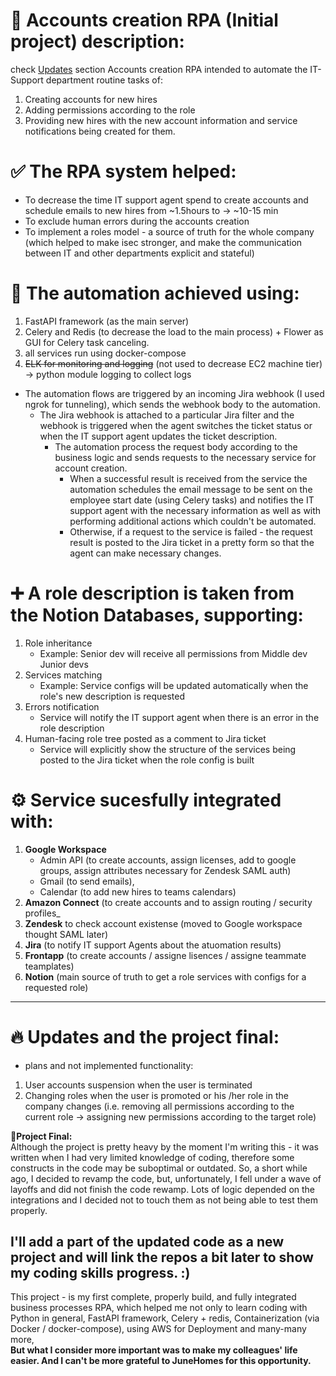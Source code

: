 # 🚀 Accounts creation RPA (Initial project) description:
check [Updates](https://github.com/ilia19945/accounts_creation_automation/readme.md#53) section
Accounts creation RPA intended to automate the IT-Support department routine tasks of:
1. Creating accounts for new hires
2. Adding permissions according to the role
3. Providing new hires with the new account information and service notifications being created for them.

# ✅ The RPA system helped:
-  To decrease the time IT support agent spend to create accounts and schedule emails to new hires from ~1.5hours to -> ~10-15 min
-  To exclude human errors during the accounts creation
- To implement a roles model - a source of truth for the whole company (which helped to make isec stronger, and make the communication between IT and other departments explicit and stateful)


# 🎯 The automation achieved using:
1. FastAPI framework (as the main server)
2. Celery and Redis (to decrease the load to the main process) + Flower as GUI for Celery task canceling.
3. all services run using docker-compose
4. ~~ELK for monitoring and logging~~ (not used to decrease EC2 machine tier) -> python module logging to collect logs
   
- The automation flows are triggered by an incoming Jira webhook (I used ngrok for tunneling), which sends the webhook body to the automation.   
  - The Jira webhook is attached to a particular Jira filter and the webhook is triggered when the agent switches the ticket status or when the IT support agent updates the ticket description.  
    - The automation process the request body according to the business logic and sends requests to the necessary service for account creation.   
      - When a successful result is received from the service the automation schedules the email message to be sent on the employee start date (using Celery tasks) and notifies the IT support agent with the necessary information as well as with performing additional actions which couldn't be automated.  
      -  Otherwise, if a request to the service is failed - the request result is posted to the Jira ticket in a pretty form so that the agent can make necessary changes.  

# ➕ A role description is taken from the Notion Databases, supporting:
1. Role inheritance
   - Example: Senior dev will receive all permissions from Middle dev Junior devs
3. Services matching
   - Example: Service configs will be updated automatically when the role's new description is requested
5. Errors notification
   - Service will notify the IT support agent when there is an error in the role description
7. Human-facing role tree posted as a comment to Jira ticket
   - Service will explicitly show the structure of the services being posted to the Jira ticket when the role config is built

# ⚙ Service sucesfully integrated with: 
1. **Google Workspace**
   - Admin API (to create accounts, assign licenses, add to google groups, assign attributes necessary for Zendesk SAML auth)
   - Gmail (to send emails),
   - Calendar (to add new hires to teams calendars)
3. **Amazon Connect** (to create accounts and to assign routing / security profiles_  
5. **Zendesk** to check account existense (moved to Google workspace thought SAML later)
7. **Jira** (to notify IT support Agents about the atuomation results)
9. **Frontapp** (to create accounts / assigne lisences / assigne teammate teamplates)
11. **Notion** (main source of truth to get a role services with configs for a requested role)
   
----------------------------------------------------------------------------
# 🔥 Updates and the project final:
* plans and not implemented functionality:
1. User accounts suspension when the user is terminated
2. Changing roles when the user is promoted or his /her role in the company changes (i.e. removing all permissions according to the current role -> assigning new permissions according to the target role)

🏁**Project Final:**  
Although the project is pretty heavy by the moment I'm writing this - it was written when I had very limited knowledge of coding, therefore some constructs in the code may be suboptimal or outdated. So, a short while ago, I decided to revamp the code, but, unfortunately, I fell under a wave of layoffs and did not finish the code rewamp. Lots of logic depended on the integrations and I decided not to touch them as not being able to test them properly. 


I'll add a part of the updated code as a new project and will link the repos a bit later to show my coding skills progress. :)  
---------------------------------------------------------------------------  

This project - is my first complete, properly build, and fully integrated business processes RPA, which helped me not only to learn coding with Python in general, FastAPI framework, Celery + redis, Containerization (via Docker / docker-compose), using AWS for Deployment and many-many more,  
**But what I consider more important was to make my colleagues' life easier.  And I can't be more grateful to JuneHomes for this opportunity.**


